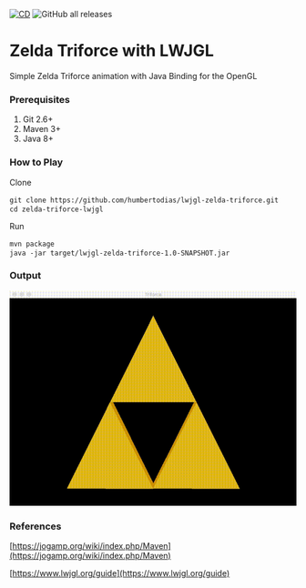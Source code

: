 [![CD](https://github.com/humbertodias/jogl-zelda-triforce/actions/workflows/cd.yml/badge.svg)](https://github.com/humbertodias/lwjgl-zelda-triforce/actions/workflows/cd.yml)
![GitHub all releases](https://img.shields.io/github/downloads/humbertodias/lwjgl-zelda-triforce/total)

# Zelda Triforce with LWJGL

Simple Zelda Triforce animation with Java Binding for the OpenGL

### Prerequisites

1. Git 2.6+
2. Maven 3+
3. Java 8+

### How to Play

Clone

```shell
git clone https://github.com/humbertodias/lwjgl-zelda-triforce.git
cd zelda-triforce-lwjgl
```

Run

```shell
mvn package
java -jar target/lwjgl-zelda-triforce-1.0-SNAPSHOT.jar
```


### Output
![Preview](doc/triforce.gif)


### References

[https://jogamp.org/wiki/index.php/Maven](https://jogamp.org/wiki/index.php/Maven)

[https://www.lwjgl.org/guide](https://www.lwjgl.org/guide)
